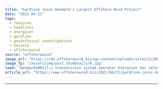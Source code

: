 ```yaml
---
title: "Gardline Joins Denmark’s Largest Offshore Wind Project"
date: "2021-04-21"
tags: 
  - featured
  - headlines
  - energinet
  - gardline
  - geotechnical investigations
  - hesselø
  - offshorewind
source: "offshorewind"
image_url: "https://cdn.offshorewind.biz/wp-content/uploads/sites/2/2021/04/21093507/Gardline-Joins-Denmarks-Largest-Offshore-Wind-Project.jpg"
image_fp: "/assets/img/post_thumbnails/6.jpg"
lead: "Denmark&#8217;s transmission system operator Energinet has selected the UK marine survey specialist Gardline Ltd"
article_url: "https://www.offshorewind.biz/2021/04/21/gardline-joins-denmarks-largest-offshore-wind-project/"
---
```


---

